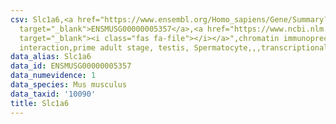 ```yaml
---
csv: Slc1a6,<a href="https://www.ensembl.org/Homo_sapiens/Gene/Summary?db=core;g=ENSMUSG00000005357"
  target="_blank">ENSMUSG00000005357</a>,<a href="https://www.ncbi.nlm.nih.gov/pubmed/25450459"
  target="_blank"><i class="fas fa-file"></i></a>",chromatin immunoprecipitation assay,direct
  interaction,prime adult stage, testis, Spermatocyte,,,transcriptional regulation,
data_alias: Slc1a6
data_id: ENSMUSG00000005357
data_numevidence: 1
data_species: Mus musculus
data_taxid: '10090'
title: Slc1a6
---
```

